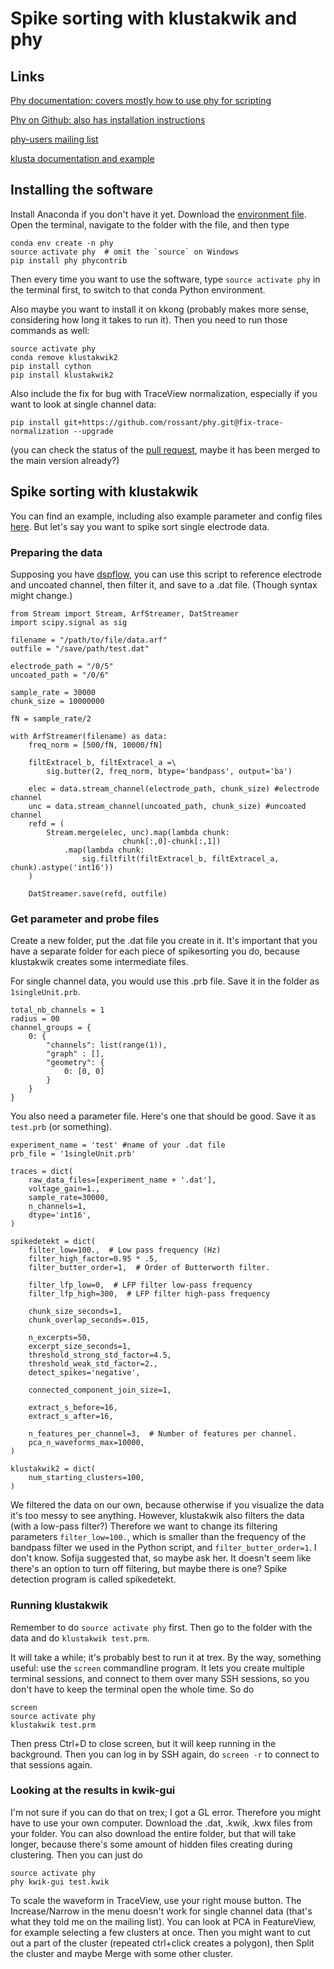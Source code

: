 # Spike sorting with klustakwik and phy

## Links
[Phy documentation: covers mostly how to use phy for scripting](http://phy.readthedocs.io])

[Phy on Github: also has installation instructions](https://github.com/kwikteam/phy)

[phy-users mailing list](https://groups.google.com/forum/#!forum/phy-users)

[klusta documentation and example](http://klusta.readthedocs.io/en/latest/)




## Installing the software

Install Anaconda if you don't have it yet. Download the [environment file](https://raw.githubusercontent.com/kwikteam/phy/master/installer/environment.yml). Open the terminal, navigate to the folder with the file, and then type

    conda env create -n phy
    source activate phy  # omit the `source` on Windows
    pip install phy phycontrib

Then every time you want to use the software, type `source activate phy` in the terminal first, to switch to that conda Python environment.

Also maybe you want to install it on kkong (probably makes more sense, considering how long it takes to run it). Then you need to run those commands as well:

    source activate phy
    conda remove klustakwik2
    pip install cython
    pip install klustakwik2

Also include the fix for bug with TraceView normalization, especially if you want to look at single channel data:
    
    pip install git+https://github.com/rossant/phy.git@fix-trace-normalization --upgrade
    
(you can check the status of the [pull request](https://github.com/kwikteam/phy/pull/707), maybe it has been merged to the main version already?)

## Spike sorting with klustakwik

You can find an example, including also example parameter and config files [here](http://klusta.readthedocs.io/en/latest/). But let's say you want to spike sort single electrode data.

### Preparing the data

Supposing you have [dspflow](https://github.com/kylerbrown/dspflow), you can use this script to reference electrode and uncoated channel, then filter it, and save to a .dat file. (Though syntax might change.)

    from Stream import Stream, ArfStreamer, DatStreamer
    import scipy.signal as sig
    
    filename = "/path/to/file/data.arf"
    outfile = "/save/path/test.dat"
    
    electrode_path = "/0/5"
    uncoated_path = "/0/6"
    
    sample_rate = 30000
    chunk_size = 10000000
    
    fN = sample_rate/2
    
    with ArfStreamer(filename) as data:
        freq_norm = [500/fN, 10000/fN]
    
        filtExtracel_b, filtExtracel_a =\
            sig.butter(2, freq_norm, btype='bandpass', output='ba')
    
        elec = data.stream_channel(electrode_path, chunk_size) #electrode channel
        unc = data.stream_channel(uncoated_path, chunk_size) #uncoated channel
        refd = (
            Stream.merge(elec, unc).map(lambda chunk:
                             chunk[:,0]-chunk[:,1])
                .map(lambda chunk:
                    sig.filtfilt(filtExtracel_b, filtExtracel_a, chunk).astype('int16'))
        )
    
        DatStreamer.save(refd, outfile)
 
 ### Get parameter and probe files

Create a new folder, put the .dat file you create in it. It's important that you have a separate folder for each piece of spikesorting you do, because klustakwik creates some intermediate files.

For single channel data, you would use this .prb file. Save it in the folder as `1singleUnit.prb`.

    total_nb_channels = 1
    radius = 00
    channel_groups = {
        0: {
            "channels": list(range(1)),
            "graph" : [],
            "geometry": {
                0: [0, 0]
            }
        }
    }
   
   You also need a parameter file. Here's one that should be good. Save it as `test.prb` (or something).

    experiment_name = 'test' #name of your .dat file
    prb_file = '1singleUnit.prb'
    
    traces = dict(
        raw_data_files=[experiment_name + '.dat'],
        voltage_gain=1.,
        sample_rate=30000,
        n_channels=1,
        dtype='int16',
    )
    
    spikedetekt = dict(
        filter_low=100.,  # Low pass frequency (Hz)
        filter_high_factor=0.95 * .5,
        filter_butter_order=1,  # Order of Butterworth filter.
    
        filter_lfp_low=0,  # LFP filter low-pass frequency
        filter_lfp_high=300,  # LFP filter high-pass frequency
    
        chunk_size_seconds=1,
        chunk_overlap_seconds=.015,
    
        n_excerpts=50,
        excerpt_size_seconds=1,
        threshold_strong_std_factor=4.5,
        threshold_weak_std_factor=2.,
        detect_spikes='negative',
    
        connected_component_join_size=1,
    
        extract_s_before=16,
        extract_s_after=16,
    
        n_features_per_channel=3,  # Number of features per channel.
        pca_n_waveforms_max=10000,
    )
    
    klustakwik2 = dict(
        num_starting_clusters=100,
    )
   
We filtered the data on our own, because otherwise if you visualize the data it's too messy to see anything. However, klustakwik also filters the data (with a low-pass filter?) Therefore we want to change its filtering parameters `filter_low=100.`, which is smaller than the frequency of the bandpass filter we used in the Python script, and `filter_butter_order=1`. I don't know. Sofija suggested that, so maybe ask her. It doesn't seem like there's an option to turn off filtering, but maybe there is one? Spike detection program is called spikedetekt.

### Running klustakwik

Remember to do `source activate phy` first. Then go to the folder with the data and do `klustakwik test.prm`. 

It will take a while; it's probably best to run it at trex. By the way, something useful: use the `screen` commandline program. It lets you create multiple terminal sessions, and connect to them over many SSH sessions, so you don't have to keep the terminal open the whole time. So do

    screen
    source activate phy
    klustakwik test.prm
   
   Then press Ctrl+D to close screen, but it will keep running in the background. Then you can log in by SSH again, do `screen -r` to connect to that sessions again.

### Looking at the results in kwik-gui

I'm not sure if you can do that on trex; I got a GL error. Therefore you might have to use your own computer. Download the .dat, .kwik, .kwx files from your folder. You can also download the entire folder, but that will take longer, because there's some amount of hidden files creating during clustering. Then you can just do
    
    source activate phy
    phy kwik-gui test.kwik

To scale the waveform in TraceView, use your right mouse button. The Increase/Narrow in the menu doesn't work for single channel data (that's what they told me on the mailing list). You can look at PCA in FeatureView, for example selecting a few clusters at once. Then you might want to cut out a part of the cluster (repeated ctrl+click creates a polygon), then Split the cluster and maybe Merge with some other cluster.
